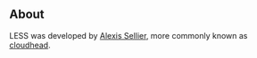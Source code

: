 About
-----

LESS was developed by [Alexis Sellier](http://cloudhead.io), more commonly known as [cloudhead](http://cloudhead.io).
